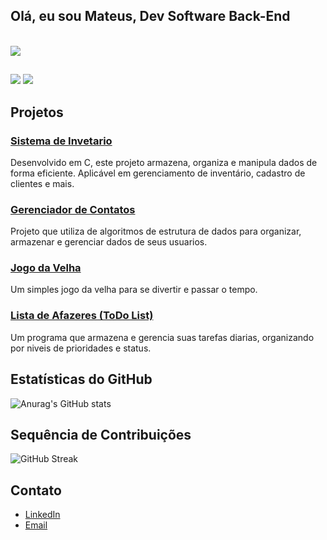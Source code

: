 ## Olá, eu sou Mateus, Dev Software Back-End

<div style="display: inline_block"><br>
  <a href="https://skillicons.dev">
    <img src="https://skillicons.dev/icons?i=c,java" />
</div>

##

 <a href="https://www.linkedin.com/in/mateus-barros13" target="_blank"><img src="https://img.shields.io/badge/-LinkedIn-%230077B5?style=for-the-badge&logo=linkedin&logoColor=white" target="_blank"></a>
 <a href = "mailto:mb685212@gmail.com"><img src="https://img.shields.io/badge/-Gmail-%23333?style=for-the-badge&logo=gmail&logoColor=white" target="_blank"></a>

## Projetos

### [Sistema de Invetario](https://github.com/MateusDBarros/inventario)
Desenvolvido em C, este projeto armazena, organiza e manipula dados de forma eficiente. Aplicável em gerenciamento de inventário, cadastro de clientes e mais.

### [Gerenciador de Contatos](https://github.com/MateusDBarros/Contatos)
Projeto que utiliza de algoritmos de estrutura de dados para organizar, armazenar e gerenciar dados de seus usuarios.

### [Jogo da Velha](https://github.com/MateusDBarros/tic-tac-toe)
Um simples jogo da velha para se divertir e passar o tempo.

### [Lista de Afazeres (ToDo List)](https://github.com/MateusDBarros/ToDoList)
Um programa que armazena e gerencia suas tarefas diarias, organizando por niveis de prioridades e status.

## Estatísticas do GitHub

![Anurag's GitHub stats](https://github-readme-stats.vercel.app/api?username=MateusDBarros&show_icons=true&theme=radical)

## Sequência de Contribuições

![GitHub Streak](https://github-readme-streak-stats.herokuapp.com/?user=MateusDBarros&theme=radical)

## Contato

- [LinkedIn](https://www.linkedin.com/in/mateus-barros13)
- [Email](mb685212@gmail.com)
